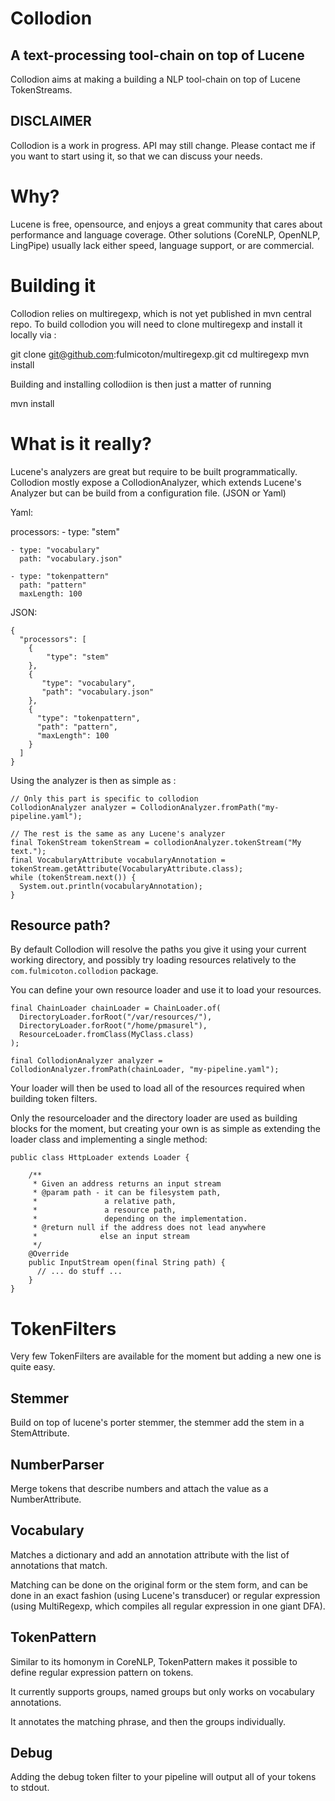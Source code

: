 # Collodion
## A text-processing tool-chain on top of Lucene



Collodion aims at making a building a NLP tool-chain on top of Lucene TokenStreams.

## DISCLAIMER

Collodion is a work in progress. API may still change.
Please contact me if you want to start using it, so that we can discuss your
needs.


# Why?


Lucene is free, opensource, and enjoys a great community that cares about
performance and language coverage. Other solutions (CoreNLP, OpenNLP, LingPipe) usually
lack either speed, language support, or are commercial.


# Building it

Collodion relies on multiregexp, which is not yet published in mvn central
repo. To build collodion you will need to clone multiregexp and install it
locally via :

  git clone git@github.com:fulmicoton/multiregexp.git
  cd multiregexp
  mvn install

Building and installing collodiion is then just a matter of running

  mvn install

# What is it really?

Lucene's analyzers are great but require to be built programmatically.
Collodion mostly expose a CollodionAnalyzer, which extends Lucene's Analyzer
but can be build from a configuration file. (JSON or Yaml)


Yaml:

  processors:
    - type: "stem"

    - type: "vocabulary"
      path: "vocabulary.json"

    - type: "tokenpattern"
      path: "pattern"
      maxLength: 100



JSON:

    {
      "processors": [
        {
            "type": "stem"
        },
        {
           "type": "vocabulary",
           "path": "vocabulary.json"
        },
        {
          "type": "tokenpattern",
          "path": "pattern",
          "maxLength": 100
        }
      ]
    }


Using the analyzer is then as simple as :

    // Only this part is specific to collodion
    CollodionAnalyzer analyzer = CollodionAnalyzer.fromPath("my-pipeline.yaml");

    // The rest is the same as any Lucene's analyzer
    final TokenStream tokenStream = collodionAnalyzer.tokenStream("My text.");
    final VocabularyAttribute vocabularyAnnotation = tokenStream.getAttribute(VocabularyAttribute.class);
    while (tokenStream.next()) {
      System.out.println(vocabularyAnnotation);
    }

## Resource path?

By default Collodion will resolve the paths you give it using
your current working directory, and possibly try loading resources relatively to
the `com.fulmicoton.collodion` package.

You can define your own resource loader and use it to load your resources.

    final ChainLoader chainLoader = ChainLoader.of(
      DirectoryLoader.forRoot("/var/resources/"),
      DirectoryLoader.forRoot("/home/pmasurel"),
      ResourceLoader.fromClass(MyClass.class)
    );

    final CollodionAnalyzer analyzer = CollodionAnalyzer.fromPath(chainLoader, "my-pipeline.yaml");
Your loader will then be used to load all of the resources required when building
token filters.

Only the resourceloader and the directory loader are used as building blocks for the
moment, but creating your own is as simple as extending the loader class and implementing
a single method:

    public class HttpLoader extends Loader {

        /**
         * Given an address returns an input stream
         * @param path - it can be filesystem path,
         *               a relative path,
         *               a resource path,
         *               depending on the implementation.
         * @return null if the address does not lead anywhere
         *              else an input stream
         */
        @Override
        public InputStream open(final String path) {
          // ... do stuff ...
        }  
    }


# TokenFilters

Very few TokenFilters are available for the moment but adding a new
one is quite easy.

## Stemmer

Build on top of lucene's porter stemmer, the stemmer add the stem in a
StemAttribute.


## NumberParser

Merge tokens that describe numbers and attach the value as a NumberAttribute.


## Vocabulary

Matches a dictionary and add an annotation attribute with the list of annotations
that match.

Matching can be done on the original form or the stem form, and can be done in
an exact fashion (using Lucene's transducer) or regular expression (using MultiRegexp,
  which compiles all regular expression in one giant DFA).


## TokenPattern

Similar to its homonym in CoreNLP, TokenPattern makes it possible to define
regular expression pattern on tokens.

It currently supports groups, named groups but only works on vocabulary annotations.

It annotates the matching phrase, and then the groups individually.

## Debug

Adding the debug token filter to your pipeline will output all of your tokens to stdout.

